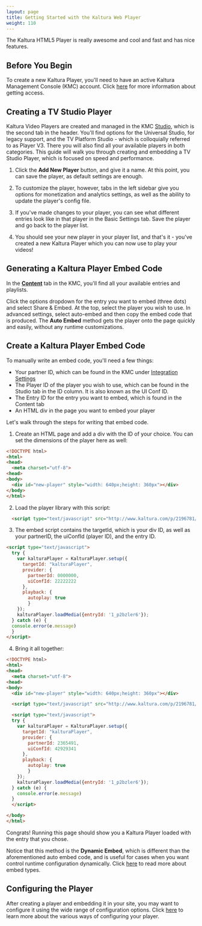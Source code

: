 ```yaml
---
layout: page
title: Getting Started with the Kaltura Web Player
weight: 110
---
```


The Kaltura HTML5 Player is really awesome and cool and fast and has nice features. 

## Before You Begin 

To create a new Kaltura Player, you'll need to have an active Kaltura Management Console (KMC) account. Click [here](https://corp.kaltura.com/Products/Video-Applications/Kaltura-Video-Management-Console) for more information about getting access.

## Creating a TV Studio Player

Kaltura Video Players are created and managed in the KMC [Studio](https://kmc.kaltura.com/index.php/kmcng/studio/v3), which is the second tab in the header. You'll find options for the Universal Studio, for legacy support, and the TV Platform Studio - which is colloquially referred to as Player V3. There you will also find all your available players in both categories. This guide will walk you through creating and embedding a TV Studio Player, which is focused on speed and performance.

1. Click the **Add New Player** button, and give it a name. At this point, you can save the player, as default settings are enough.

2. To customize the player, however, tabs in the left sidebar give you options for monetization and analytics settings, as well as the ability to update the player's config file.

3. If you've made changes to your player, you can see what different entries look like in that player in the Basic Settings tab. Save the player and go back to the player list.

4. You should see your new player in your player list, and that's it - you've created a new Kaltura Player which you can now use to play your videos!

## Generating a Kaltura Player Embed Code

In the [**Content**](https://kmc.kaltura.com/index.php/kmcng/content/entries/list) tab in the KMC, you'll find all your available entries and playlists.

Click the options dropdown for the entry you want to embed (three dots) and select Share & Embed. At the top, select the player you wish to use. In advanced settings, select auto-embed and then copy the embed code that is produced. The **Auto Embed** method gets the player onto the page quickly and easily, without any runtime customizations.  

## Create a Kaltura Player Embed Code

To manually write an embed code, you'll need a few things:

- Your partner ID, which can be found in the KMC under [Integration Settings](https://kmc.kaltura.com/index.php/kmcng/settings/integrationSettings)
- The Player ID of the player you wish to use, which can be found in the Studio tab in the ID column. It is also known as the UI Conf ID. 
- The Entry ID for the entry you want to embed, which is found in the Content tab 
- An HTML div in the page you want to embed your player 

Let's walk through the steps for writing that embed code. 

1. Create an HTML page and add a div with the ID of your choice. You can set the dimensions of the player here as well:

```html
<!DOCTYPE html>
<html>
<head>
  <meta charset="utf-8">
<head>
<body>
  <div id="new-player" style="width: 640px;height: 360px"></div>
</body>
</html>
```
2. Load the player library with this script: 

```html 
  <script type="text/javascript" src="http://www.kaltura.com/p/2196781/embedPlaykitJs/uiconf_id/41483031"></script>
```

3. The embed script contains the targetId, which is your div ID, as well as your partnerID, the uiConfId (player ID), and the entry ID.  

```html
<script type="text/javascript">
  try {
    var kalturaPlayer = KalturaPlayer.setup({
      targetId: "kalturaPlayer",
      provider: {
        partnerId: 0000000,
        uiConfId: 22222222
      },
      playback: {
        autoplay: true
        }
    });
    kalturaPlayer.loadMedia({entryId: '1_p2bzler6'});
  } catch (e) {
  console.error(e.message)
  }
</script>
```

4. Bring it all together: 

```html
<!DOCTYPE html>
<html>
<head>
  <meta charset="utf-8">
<head>
<body>
  <div id="new-player" style="width: 640px;height: 360px"></div>

  <script type="text/javascript" src="http://www.kaltura.com/p/2196781/embedPlaykitJs/uiconf_id/41483031"></script>

  <script type="text/javascript">
  try {
    var kalturaPlayer = KalturaPlayer.setup({
      targetId: "kalturaPlayer",
      provider: {
        partnerId: 2365491,
        uiConfId: 42929341
      },
      playback: {
        autoplay: true
        }
    });
    kalturaPlayer.loadMedia({entryId: '1_p2bzler6'});
  } catch (e) {
    console.error(e.message)
  }
  </script>

</body>
</html>
```

Congrats! Running this page should show you a Kaltura Player loaded with the entry that you chose. 

Notice that this method is the **Dynamic Embed**, which is different than the aforementioned auto embed code, and is useful for cases when you want control runtime configuration dynamically. Click [here](https://developer.kaltura.com/player/web/embed-types) to read more about embed types. 

## Configuring the Player

After creating a player and embedding it in your site, you may want to configure it using the wide range of configuration options. Click [here](https://developer.kaltura.com/player/web/configration) to learn more about the various ways of configuring your player. 
